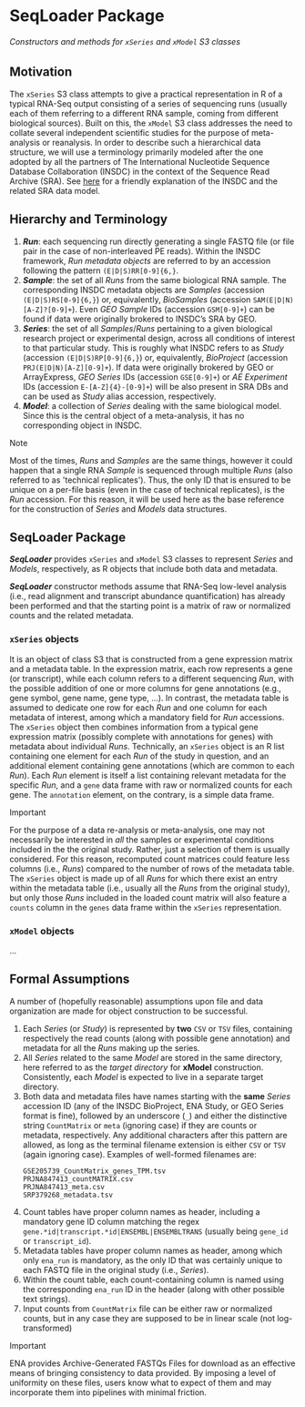 # SeqLoader Package
###### Constructors and methods for `xSeries` and `xModel` S3 classes

## Motivation
The `xSeries` S3 class attempts to give a practical representation in R of a
typical RNA-Seq output consisting of a series of sequencing runs (usually each
of them referring to a different RNA sample, coming from different biological
sources). Built on this, the `xModel` S3 class addresses the need to collate
several independent scientific studies for the purpose of meta-analysis or
reanalysis. In order to describe such a hierarchical data structure, we will
use a terminology primarily modeled after the one adopted by all the partners of
The International Nucleotide Sequence Database Collaboration (INSDC) in the
context of the Sequence Read Archive (SRA).
See [here](https://feat-fear.github.io/logSpace/docs/genomics/INSDC/) for a
friendly explanation of the INSDC and the related SRA data model.

## Hierarchy and Terminology
1. ___Run___: each sequencing run directly generating a single FASTQ file (or
	file pair in the case of non-interleaved PE reads). Within the INSDC
	framework, _Run metadata objects_ are referred to by an accession following
	the pattern `(E|D|S)RR[0-9]{6,}`.
1. ___Sample___: the set of all _Runs_ from the same biological RNA sample.
	The corresponding INSDC metadata objects are _Samples_ (accession
	`(E|D|S)RS[0-9]{6,}`) or, equivalently, _BioSamples_ (accession
	`SAM(E|D|N)[A-Z]?[0-9]+`). Even _GEO Sample_ IDs (accession `GSM[0-9]+`) can
	be found if data were originally brokered to INSDC’s SRA by GEO.
1. ___Series___: the set of all _Samples_/_Runs_ pertaining to a given
	biological research project or experimental design, across all conditions of
	interest to that particular study. This is roughly what INSDC refers to as
	_Study_ (accession `(E|D|S)RP[0-9]{6,}`) or, equivalently, _BioProject_
	(accession `PRJ(E|D|N)[A-Z][0-9]+`). If data were originally brokered by GEO
	or ArrayExpress, _GEO Series_ IDs (accession `GSE[0-9]+`) or _AE Experiment_
	IDs (accession `E-[A-Z]{4}-[0-9]+`) will be also present in SRA DBs and can
	be used as _Study_ alias accession, respectively.
1. ___Model___: a collection of _Series_ dealing with the same biological model.
	Since this is the central object of a meta-analysis, it has no corresponding
	object in INSDC.

> [!NOTE]
> Most of the times, _Runs_ and _Samples_ are the same things, however it could
> happen that a single RNA _Sample_ is sequenced through multiple _Runs_ (also
> referred to as 'technical replicates'). Thus, the only ID that is ensured to
> be unique on a per-file basis (even in the case of technical replicates), is
> the _Run_ accession. For this reason, it will be used here as the base
> reference for the construction of _Series_ and _Models_ data structures.

## SeqLoader Package
___SeqLoader___ provides `xSeries` and `xModel` S3 classes to represent _Series_
and _Models_, respectively, as R objects that include both data and metadata.

___SeqLoader___ constructor methods assume that RNA-Seq low-level analysis
(i.e., read alignment and transcript abundance quantification) has already been
performed and that the starting point is a matrix of raw or normalized counts
and the related metadata.

### `xSeries` objects
It is an object of class S3 that is constructed from a gene expression matrix
and a metadata table. In the expression matrix, each row represents a gene (or
transcript), while each column refers to a different sequencing _Run_, with the
possible addition of one or more columns for gene annotations (e.g., gene
symbol, gene name, gene type, ...). In contrast, the metadata table is assumed
to dedicate one row for each _Run_ and one column for each metadata of interest,
among which a mandatory field for _Run_ accessions. The `xSeries` object then
combines information from a typical gene expression matrix (possibly complete
with annotations for genes) with metadata about individual _Runs_. Technically,
an `xSeries` object is an R list containing one element for each _Run_ of the
study in question, and an additional element containing gene annotations (which
are common to each _Run_). Each _Run_ element is itself a list containing
relevant metadata for the specific _Run_, and a `gene` data frame with raw or
normalized counts for each gene. The `annotation` element, on the contrary, is a
simple data frame.

> [!IMPORTANT]
> For the purpose of a data re-analysis or meta-analysis, one may not
> necessarily be interested in _all_ the samples or experimental conditions
> included in the the original study. Rather, just a selection of them is
> usually considered. For this reason, recomputed count matrices could feature
> less columns (i.e., _Runs_) compared to the number of rows of the metadata
> table. The `xSeries` object is made up of all _Runs_ for which there exist an
> entry within the metadata table (i.e., usually all the _Runs_ from the
> original study), but only those _Runs_ included in the loaded count matrix
> will also feature a `counts` column in the `genes` data frame within the
> `xSeries` representation.

###  `xModel` objects
...


## Formal Assumptions
A number of (hopefully reasonable) assumptions upon file and data organization
are made for object construction to be successful.
1. Each _Series_ (or _Study_) is represented by __two__ `CSV` or `TSV` files,
	containing respectively the read counts (along with possible gene
	annotation) and metadata for all the _Runs_ making up the series.
1. All _Series_ related to the same _Model_ are stored in the same directory,
	here referred to as the _target directory_ for __xModel__ construction.
	Consistently, each _Model_ is expected to live in a separate target
	directory.
1. Both data and metadata files have names starting with the __same__ _Series_
	accession ID (any of the INSDC BioProject, ENA Study, or GEO Series format
	is fine), followed by an underscore (`_`) and either the distinctive string
	`CountMatrix` or `meta` (ignoring case) if they are counts or metadata,
	respectively. Any additional characters after this pattern are allowed, as
	long as the terminal filename extension is either `CSV` or `TSV` (again
	ignoring case). Examples of well-formed filenames are:
	```
	GSE205739_CountMatrix_genes_TPM.tsv
	PRJNA847413_countMATRIX.csv
	PRJNA847413_meta.csv
	SRP379268_metadata.tsv
	```
1. Count tables have proper column names as header, including a mandatory gene
	ID column matching the regex `gene.*id|transcript.*id|ENSEMBL|ENSEMBLTRANS`
	(usually being `gene_id` or `transcript_id`).
1. Metadata tables have proper column names as header, among which only
	`ena_run` is mandatory, as the only ID that was certainly unique to each
	FASTQ file in the original study (i.e., _Series_).
1. Within the count table, each count-containing column is named using the
	corresponding `ena_run` ID in the header (along with other possible text
	strings).
1. Input counts from `CountMatrix` file can be either raw or normalized counts,
	but in any case they are supposed to be in linear scale (not log-transformed)

> [!IMPORTANT]
> ENA provides Archive-Generated FASTQs Files for download as an effective means of bringing consistency to data provided. By
   imposing a level of uniformity on these files, users know what to expect
   of them and may incorporate them into pipelines with minimal friction.


